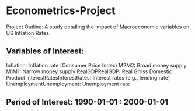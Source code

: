 # Econometrics-Project

Project Outline: A study detailing the impact of Macroeconomic variables on US Inflation Rates.

## Variables of Interest: 
Inflation: Inflation rate (Consumer Price Index)
M2M2: Broad money supply
M1M1: Narrow money supply
RealGDPRealGDP: Real Gross Domestic Product
InterestRatesInterestRates: Interest rates (e.g., lending rate)
UnemploymentUnemployment: Unemployment rate

## Period of Interest: 1990-01-01 : 2000-01-01
